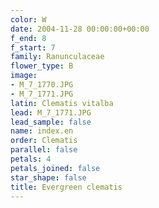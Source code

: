 ```yaml
---
color: W
date: 2004-11-28 00:00:00+00:00
f_end: 8
f_start: 7
family: Ranunculaceae
flower_type: B
image:
- M_7_1770.JPG
- M_7_1771.JPG
latin: Clematis vitalba
lead: M_7_1771.JPG
lead_sample: false
name: index.en
order: Clematis
parallel: false
petals: 4
petals_joined: false
star_shape: false
title: Evergreen clematis
---
```


